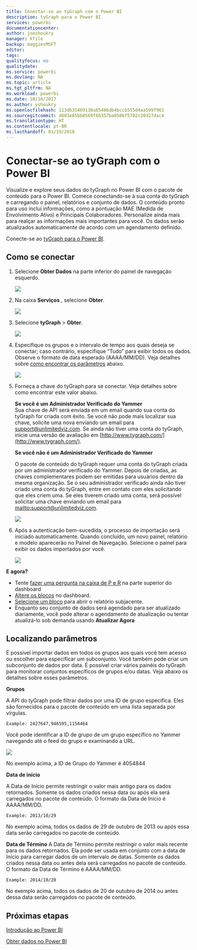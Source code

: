 ```yaml
---
title: Conectar-se ao tyGraph com o Power BI
description: tyGraph para o Power BI
services: powerbi
documentationcenter: 
author: joeshoukry
manager: kfile
backup: maggiesMSFT
editor: 
tags: 
qualityfocus: no
qualitydate: 
ms.service: powerbi
ms.devlang: NA
ms.topic: article
ms.tgt_pltfrm: NA
ms.workload: powerbi
ms.date: 10/16/2017
ms.author: yshoukry
ms.openlocfilehash: 113d635469130a85486db4bccb555d4aa599f961
ms.sourcegitcommit: d803e85bb0569f6b357ba0586f5702c20d27dac4
ms.translationtype: HT
ms.contentlocale: pt-BR
ms.lasthandoff: 01/19/2018
---
```

# <a name="connect-to-tygraph--with-power-bi"></a>Conectar-se ao tyGraph com o Power BI
Visualize e explore seus dados do tyGraph no Power BI com o pacote de conteúdo para o Power BI. Comece conectando-se à sua conta do tyGraph e carregando o painel, relatórios e conjunto de dados. O conteúdo pronto para uso inclui informações, como a pontuação MAE (Medida de Envolvimento Ativo) e Principais Colaboradores. Personalize ainda mais para realçar as informações mais importantes para você.  Os dados serão atualizados automaticamente de acordo com um agendamento definido.

Conecte-se ao [tyGraph para o Power BI](https://app.powerbi.com/getdata/services/tygraph).

## <a name="how-to-connect"></a>Como se conectar
1. Selecione **Obter Dados** na parte inferior do painel de navegação esquerdo.
   
   ![](media/service-connect-to-tygraph/getdata.png)
2. Na caixa **Serviços** , selecione **Obter**.
   
   ![](media/service-connect-to-tygraph/services.png)
3. Selecione **tyGraph** \> **Obter**.
   
   ![](media/service-connect-to-tygraph/tygraph.png)
4. Especifique os grupos e o intervalo de tempo aos quais deseja se conectar; caso contrário, especifique “Tudo” para exibir todos os dados. Observe o formato de data esperado (AAAA/MM/DD). Veja detalhes sobre [como encontrar os parâmetros](#FindingParams) abaixo.
   
   ![](media/service-connect-to-tygraph/parameters.png)
5. Forneça a chave do tyGraph para se conectar. Veja detalhes sobre como encontrar este valor abaixo.
   
    **Se você é um Administrador Verificado do Yammer**  
    Sua chave de API será enviada em um email quando sua conta do tyGraph for criada com êxito. Se você não pode mais localizar sua chave, solicite uma nova enviando um email para support@unlimitedviz.com. Se ainda não tiver uma conta do tyGraph, inicie uma versão de avaliação em [http://www.tygraph.com/](http://www.tygraph.com/). 
   
    **Se você não é um Administrador Verificado do Yammer**
   
    O pacote de conteúdo do tyGraph requer uma conta do tyGraph criada por um administrador verificado do Yammer. Depois de criadas, as chaves complementares podem ser emitidas para usuários dentro da mesma organização. Se o seu administrador verificado ainda não tiver criado uma conta do tyGraph, entre em contato com eles solicitando que eles criem uma. Se eles tiverem criado uma conta, será possível solicitar uma chave enviando um email para <mailto:support@unlimitedviz.com>.
   
    ![](media/service-connect-to-tygraph/creds.png)
6. Após a autenticação bem-sucedida, o processo de importação será iniciado automaticamente. Quando concluído, um novo painel, relatório e modelo aparecerão no Painel de Navegação. Selecione o painel para exibir os dados importados por você.
   
    ![](media/service-connect-to-tygraph/dashboard.png)

**E agora?**

* Tente [fazer uma pergunta na caixa de P e R](power-bi-q-and-a.md) na parte superior do dashboard
* [Altere os blocos](service-dashboard-edit-tile.md) no dashboard.
* [Selecione um bloco](service-dashboard-tiles.md) para abrir o relatório subjacente.
* Enquanto seu conjunto de dados será agendado para ser atualizado diariamente, você pode alterar o agendamento de atualização ou tentar atualizá-lo sob demanda usando **Atualizar Agora**

<a name="FindingParams"></a>

## <a name="finding-parameters"></a>Localizando parâmetros
É possível importar dados em todos os grupos aos quais você tem acesso ou escolher para especificar um subconjunto. Você também pode criar um subconjunto de dados por data. É possível criar vários painéis do tyGraph para monitorar conjuntos específicos de grupos e/ou datas. Veja abaixo os detalhes sobre esses parâmetros.

**Grupos**

A API do tyGraph pode filtrar dados por uma ID de grupo específica. Eles são fornecidos para o pacote de conteúdo em uma lista separada por vírgulas. 

    Example: 2427647,946595,1154464


Você pode identificar a ID de grupo de um grupo específico no Yammer navegando até o feed do grupo e examinando a URL.

![](media/service-connect-to-tygraph/yammer.png)

No exemplo acima, a ID de Grupo do Yammer é 4054844

**Data de início**

A Data de Início permite restringir o valor mais antigo para os dados retornados. Somente os dados criados nessa data ou após ela será carregados no pacote de conteúdo. O formato da Data de Início é AAAA/MM/DD. 

    Example: 2013/10/29

No exemplo acima, todos os dados de 29 de outubro de 2013 ou após essa data serão carregados no pacote de conteúdo. 

**Data de Término** A Data de Término permite restringir o valor mais recente para os dados retornados. Ela pode ser usada em conjunto com a data de Início para carregar dados de um intervalo de datas. Somente os dados criados nessa data ou antes dela será carregados no pacote de conteúdo. O formato da Data de Término é AAAA/MM/DD. 

    Example: 2014/10/20

No exemplo acima, todos os dados de 20 de outubro de 2014 ou antes dessa data serão carregados no pacote de conteúdo. 

## <a name="next-steps"></a>Próximas etapas
[Introdução ao Power BI](service-get-started.md)

[Obter dados no Power BI](service-get-data.md)

